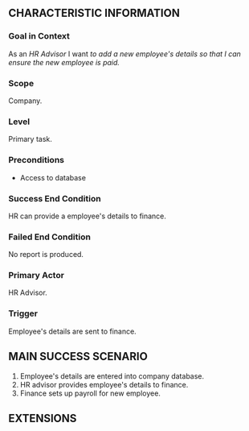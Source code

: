 ## CHARACTERISTIC INFORMATION

### Goal in Context

As an *HR Advisor* I want *to add a new employee's details so that I can ensure the new employee is paid.*
### Scope

Company.

### Level

Primary task.

### Preconditions

- Access to database

### Success End Condition

HR can provide a employee's details to finance.

### Failed End Condition

No report is produced.

### Primary Actor

HR Advisor.

### Trigger

Employee's details are sent to finance.

## MAIN SUCCESS SCENARIO

1. Employee's details are entered into company database.
2. HR advisor provides employee's details to finance.
3. Finance sets up payroll for new employee.

## EXTENSIONS

